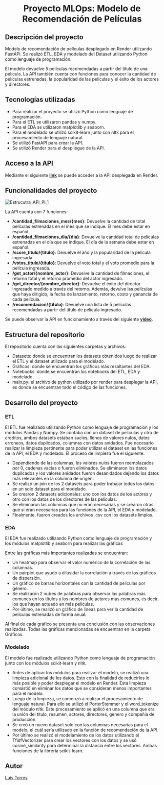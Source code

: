 <h1 align="center"> Proyecto MLOps: Modelo de Recomendación de Películas </h1>

## Descripción del proyecto

Modelo de recomendación de películas desplegado en Render utilizando FastAPI. Se realizó ETL, EDA y modelado del Dataset utilizando Python como lenguaje de programación.

El modelo devuelve 5 películas recomendadas a partir del título de una película. La API también cuenta con funciones para conocer la cantidad de películas estrenadas, la popularidad de las películas y el éxito de los actores y directores.

## Tecnologías utilizadas

- Para realizar el proyecto se utilizó Python como lenguaje de programación.
- Para el ETL se utilizaron pandas y numpy.
- Para el EDA se utilizaron matplotlib y seaborn.
- Para el modelado se utilizó scikit-learn junto con nltk para el procesamiento de lenguaje natural.
- Se utilizó FastAPI para crear la API.
- Se utilizó Render para el despliegue de la API.

## Acceso a la API

Mediante el siguiente [**link**](https://primer-proyecto-individual-mlops.onrender.com/docs) se puede acceder a la API desplegada en Render.

## Funcionalidades del proyecto

![Estrucutra_API_PI_1](https://github.com/luissgtorres/MLOps_Proyect_Movie_Recommendation_Model/assets/113273616/c12938a7-9236-4935-97c2-6e39482b80a9)

La API cuenta con 7 funciones:
  - **/cantidad_filmaciones_mes/{mes}**: Devuelve la cantidad de total películas estrenadas en el mes que se indique. El mes debe estar en español.
  - **/cantidad_filmaciones_dia/{dia}**: Devuelve la cantidad total de películas estrenadas en el día que se indique. El día de la semana debe estar en español.
  - **/score_titulo/{titulo}**: Devuelve el año y la popularidad de la película ingresada.
  - **/votos_titulo/{titulo}**: Devuelve el voto total y el voto promedio para la película ingresada.
  - **/get_actor/{nombre_actor}**: Devuelve la cantidad de filmaciones, el retorno total y el retorno promedio del actor ingresado.
  - **/get_director/{nombre_director}**: Devuelve el éxito del director ingresado medido a través del retorno. Además, devulve las películas que haya dirigido, la fecha de lanzamiento, retorno, costo y ganancia de cada película.
  - **/recomendacion/{titulo}**: Devuelve una lista de 5 películas recomendadas a partir del título de película ingresado.

Se puede observar la API en funcionamiento a través del siguiente [**video**]().

## Estructura del repositorio

El repositorio cuenta con las siguientes carpetas y archivos:

- Datasets: donde se encuentran los datasets obtenidos luego de realizar el ETL y el dataset utilizado para el modelado.
- Gráficos: donde se encuentran los gráficos más resaltantes del EDA.
- Notebooks: donde se encuentran los notebooks del ETL, EDA y modelado.
- main.py: el archivo de python utilizado por render para desplegar la API, es donde se encuentran todo el código de las funciones.


## Desarrollo del proyecto

### ETL

El ETL fue realizado utilizando Python como lenguaje de programación y los módulos Pandas y Numpy.
Se contaba con un dataset de películas y otro de creditos, ambos datasets estaban sucios, llenos de valores nulos, datos erroneos, datos duplicados, columnas con datos anidados. Fue necesario realizar la limpieza pertinente para poder utilizar el dataset en las funciones de la API, el EDA y modelado. El proceso de limpieza fue el siguiente:

- Dependiendo de las columnas, los valores nulos fueron reemplazados por 0, cadenas vacías o fueron eliminados. Se eliminaron los datos duplicados y los valores anidados fueron desanidados dejando los datos más relevantes en la columna de origen.
- Se realizó un join de los 2 datasets para poder trabajar todos los datos en un solo dataset para el modelado.
- Se crearon 2 datasets adicionales: uno con los datos de los actores y otro con los datos de los directores de las películas.
- Se eliminaron las columnas que no eran necesarias y se crearon otras que si eran necesarias para las funciones de la API, el EDA y modelado.
- Finalmente, fueron creados los archivos .csv con los datasets limpios.

### EDA

El EDA fue realizado utilizando Python como lenguaje de programación y los módulos matplotlib y seaborn para realizar las gráficas

Entre las gráficas más importantes realizadas se encuentran:

- Un heatmap para observar el valor numérico de la correlación de las columnas.
- Un pairplot que ayudó a dilusidar la correlación a través de los gráficos de dispersión.
- Un gráfico de barras horizontales con la cantidad de películas por género.
- Se realizarón 2 nubes de palabras para observar las palabras más comunes en los títulos y los nombres de actores más comunes, es decir, los que hayan actuado en más películas.
- Por último, se realizó un gráfico de líneas para ver la cantidad de películas estrenadas de forma anual.

Al final de cada gráfico se presenta una conclusión con las observaciones realizadas. Todas las gráficas mencionadas se encuentran en la carpeta Gráficos.

### Modelado

El modelo fue realizado utilizando Python como lenguaje de programación junto con los módulos scikit-learn y nltk.

- Antes de aplicar los módulos para realizar el modelo, se realizó una limpieza adicional de los datos. Esto con la finalidad de reducirlos lo más posible y poder desplegar el modelo en Render. Esta limpieza consistió en eliminar los datos que se consideran menos importantes para el modelo. 
- Luego de la limpieza, se comenzó a realizar el procesamiento de lenguaje natural. Para ello se utilizó el PorterStemmer y el word_tokenize del módulo nltk. Este procesamiento se aplicó en una columna que era la unión del título, resumen, actores, directores, genero y compañía de producción.
- Se creó un nuevo dataset solo con las columnas necesarias para el modelo, el cuál sería utilizado en la función de recomendación de la API.
- Por último se realizó el modelamiento de los datos utilizando el TfidfVectorizer para crear los vectores con los datos y se usó cosine_similarity para determinar la distancia entre los vectores. Ambas funciones de la librería scikit-learn.
  
## Autor

[Luis Torres](luisgtorres16@gmail.com)
